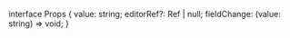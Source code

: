 <!-- Changes in original code if something not going to work change this below codes -->

<!-- This is the code of editor that present in '/components/editor/index.tsx' -->
interface Props {
  value: string;
  editorRef?: Ref<MDXEditorMethods> | null; <!-- In this line '?' is added make sure to remove while write backend code -->
  fieldChange: (value: string) => void;
}

